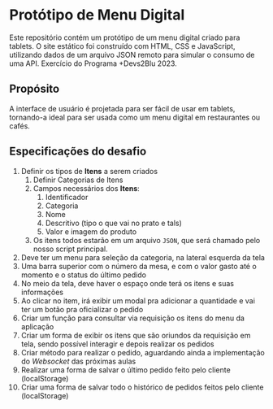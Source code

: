 # Protótipo de Menu Digital

Este repositório contém um protótipo de um menu digital criado para tablets. O site estático foi construído com HTML, CSS e JavaScript, utilizando dados de um arquivo JSON remoto para simular o consumo de uma API.
Exercício do Programa +Devs2Blu 2023. 

## Propósito

A interface de usuário é projetada para ser fácil de usar em tablets, tornando-a ideal para ser usada como um menu digital em restaurantes ou cafés.

## Especificações do desafio

1. Definir os tipos de **Itens** a serem criados
    1. Definir Categorias de Itens
    2. Campos necessários dos **Itens**:
        1. Identificador
        2. Categoria
        3. Nome
        4. Descritivo (tipo o que vai no prato e tals)
        5. Valor e imagem do produto
    3. Os itens todos estarão em um arquivo `JSON`, que será chamado pelo nosso script principal.
2. Deve ter um menu para seleção da categoria, na lateral esquerda da tela
3. Uma barra superior com o número da mesa, e com o valor gasto até o momento e o status do último pedido
4. No meio da tela, deve haver o espaço onde terá os itens e suas informações
5. Ao clicar no item, irá exibir um modal pra adicionar a quantidade e vai ter um botão pra oficializar o pedido
6. Criar um função para consultar via requisição os itens do menu da aplicação
7. Criar um forma de exibir os itens que são oriundos da requisição em tela, sendo possível interagir e depois realizar os pedidos
8. Criar método para realizar o pedido, aguardando ainda a implementação do *Websocket* das próximas aulas
9. Realizar uma forma de salvar o último pedido feito pelo cliente (localStorage)
10. Criar uma forma de salvar todo o histórico de pedidos feitos pelo cliente (localStorage)
